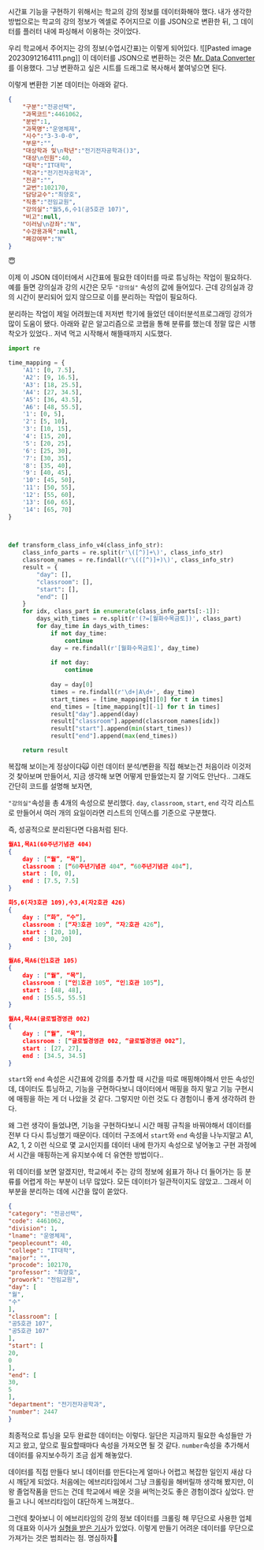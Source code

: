 시간표 기능을 구현하기 위해서는 학교의 강의 정보를 데이터화해야 했다.
내가 생각한 방법으로는 학교의 강의 정보가 엑셀로 주어지므로 이를 JSON으로 변환한 뒤, 
그 데이터를 플러터 내에 파싱해서 이용하는 것이었다.

우리 학교에서 주어지는 강의 정보(수업시간표)는 이렇게 되어있다.
![[Pasted image 20230912164111.png]]
이 데이터를 JSON으로 변환하는 것은 [Mr. Data Converter](https://shancarter.github.io/mr-data-converter/)를 이용했다.
그냥 변환하고 싶은 시트를 드래그로 복사해서 붙여넣으면 된다.

이렇게 변환한 기본 데이터는 아래와 같다.
```json
{
	"구분":"전공선택",
	"과목코드":4461062,
	"분반":1,
	"과목명":"운영체제",
	"시수":"3-3-0-0",
	"부문":"",
	"대상학과 및\n학년":"전기전자공학과()3",
	"대상\n인원":40,
	"대학":"IT대학",
	"학과":"전기전자공학과",
	"전공":"",
	"교번":102170,
	"담당교수":"최양호",
	"직종":"전임교원",
	"강의실":"월5,6,수1(공5호관 107)",
	"비고":null,
	"이러닝\n강좌":"N",
	"수강용과목":null,
	"폐강여부":"N"
}
```

😇

이제 이 JSON 데이터에서 시간표에 필요한 데이터를 따로 튜닝하는 작업이 필요하다.
예를 들면 강의실과 강의 시간은 모두 `"강의실"` 속성의 값에 들어있다.
근데 강의실과 강의 시간이 분리되어 있지 않으므로 이를 분리하는 작업이 필요하다.

분리하는 작업이 제일 어려웠는데 저저번 학기에 들었던 데이터분석프로그래밍 강의가 많이 도움이 됐다.
아래와 같은 알고리즘으로 코랩을 통해 분류를 했는데 정말 많은 시행착오가 있었다..
저녁 먹고 시작해서 해뜰때까지 시도했다.

```python
import re

time_mapping = {
    'A1': [0, 7.5],
    'A2': [9, 16.5],
    'A3': [18, 25.5],
    'A4': [27, 34.5],
    'A5': [36, 43.5],
    'A6': [48, 55.5],
    '1': [0, 5],
    '2': [5, 10],
    '3': [10, 15],
    '4': [15, 20],
    '5': [20, 25],
    '6': [25, 30],
    '7': [30, 35],
    '8': [35, 40],
    '9': [40, 45],
    '10': [45, 50],
    '11': [50, 55],
    '12': [55, 60],
    '13': [60, 65],
    '14': [65, 70]
}

  

def transform_class_info_v4(class_info_str):
    class_info_parts = re.split(r'\([^)]+\)', class_info_str)
    classroom_names = re.findall(r'\(([^)]+)\)', class_info_str)
    result = {
        "day": [],
        "classroom": [],
        "start": [],
        "end": []
    }
    for idx, class_part in enumerate(class_info_parts[:-1]):
        days_with_times = re.split(r'(?=[월화수목금토])', class_part)
        for day_time in days_with_times:
            if not day_time:
                continue
            day = re.findall(r'[월화수목금토]', day_time)
            
            if not day:
                continue
                
            day = day[0]
            times = re.findall(r'\d+|A\d+', day_time)
            start_times = [time_mapping[t][0] for t in times]
            end_times = [time_mapping[t][-1] for t in times]
            result["day"].append(day)
            result["classroom"].append(classroom_names[idx])
            result["start"].append(min(start_times))
            result["end"].append(max(end_times))

    return result
```

복잡해 보이는게 정상이다🙀 
이런 데이터 분석/변환을 직접 해보는건 처음이라 이것저것 찾아보며 만들어서, 
지금 생각해 보면 어떻게 만들었는지 잘 기억도 안난다.. 
그래도 간단히 코드를 설명해 보자면,

`"강의실"`속성을 총 4개의 속성으로 분리했다.
`day`, `classroom`, `start`, `end`
각각 리스트로 만들어서 여러 개의 요일이라면 리스트의 인덱스를 기준으로 구분했다.

즉, 성공적으로 분리된다면 다음처럼 된다.

```json
월A1,목A1(60주년기념관 404)
{ 
	day : [“월”, “목”], 
	classroom : [“60주년기념관 404”, “60주년기념관 404”], 
	start : [0, 0], 
	end : [7.5, 7.5] 
}

화5,6(자3호관 109),수3,4(자2호관 426)
{ 
	day : [“화”, “수”], 
	classroom : [“자3호관 109”, “자2호관 426”], 
	start : [20, 10], 
	end : [30, 20] 
}

월A6,목A6(인1호관 105)
{ 
	day : [“월”, “목”], 
	classroom : [“인1호관 105”, “인1호관 105”], 
	start : [48, 48], 
	end : [55.5, 55.5] 
}

월A4,목A4(글로벌경영관 002)
{ 
	day : [“월”, “목”], 
	classroom : [“글로벌경영관 002, “글로벌경영관 002”], 
	start : [27, 27], 
	end : [34.5, 34.5] 
}
```

`start`와 `end` 속성은 시간표에 강의를 추가할 때 시간을 따로 매핑해야해서 만든 속성인데,
데이터도 튜닝하고, 기능을 구현하다보니 데이터에서 매핑을 하지 말고 기능 구현시에 매핑을 하는 게 더 나았을 것 같다. 그렇지만 이런 것도 다 경험이니 좋게 생각하려 한다.

왜 그런 생각이 들었냐면, 기능을 구현하다보니 시간 매핑 규칙을 바꿔야해서 데이터를 전부 다 다시 튜닝했기 때문이다. 데이터 구조에서 `start`와 `end` 속성을 나누지말고 A1, A2, 1, 2 이런 식으로 몇 교시인지를 데이터 내에 한가지 속성으로 넣어놓고 구현 과정에서 시간을 매핑하는게 유지보수에 더 유연한 방법이다..

위 데이터를 보면 알겠지만, 학교에서 주는 강의 정보에 쉼표가 하나 더 들어가는 등 분류를 어렵게 하는 부분이 너무 많았다. 모든 데이터가 일관적이지도 않았고.. 그래서 이 부분을 분리하는 데에 시간을 많이 쏟았다.

```json
{
"category": "전공선택",
"code": 4461062,
"division": 1,
"lname": "운영체제",
"peoplecount": 40,
"college": "IT대학",
"major": "",
"procode": 102170,
"professor": "최양호",
"prowork": "전임교원",
"day": [
"월",
"수"
],
"classroom": [
"공5호관 107",
"공5호관 107"
],
"start": [
20,
0
],
"end": [
30,
5
],
"department": "전기전자공학과",
"number": 2447
}
```

최종적으로 튜닝을 모두 완료한 데이터는 이렇다.
일단은 지금까지 필요한 속성들만 가지고 왔고, 앞으로 필요할때마다 속성을 가져오면 될 것 같다.
`number`속성을 추가해서 데이터를 유지보수하기 조금 쉽게 해놓았다.

데이터를 직접 만들다 보니 데이터를 만든다는게 얼마나 어렵고 복잡한 일인지 새삼 다시 깨닫게 되었다.
처음에는 에브리타임에서 그냥 크롤링을 해버릴까 생각해 봤지만, 이왕 졸업작품을 만드는 건데 학교에서 배운 것을 써먹는것도 좋은 경험이겠다 싶었다. 만들고 나니 에브리타임이 대단하게 느껴졌다..

그런데 찾아보니 이 에브리타임의 강의 정보 데이터를 크롤링 해 무단으로 사용한 업체의 대표와 이사가 [실형을 받은 기사](https://www.news1.kr/articles/?4846361)가 있었다. 이렇게 만들기 어려운 데이터를 무단으로 가져가는 것은 범죄라는 점. 명심하자🤨